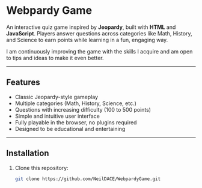# Webpardy Game

An interactive quiz game inspired by **Jeopardy**, built with **HTML** and **JavaScript**. Players answer questions across categories like Math, History, and Science to earn points while learning in a fun, engaging way.  

I am continuously improving the game with the skills I acquire and am open to tips and ideas to make it even better.  

---

## Features

- Classic Jeopardy-style gameplay
- Multiple categories (Math, History, Science, etc.)
- Questions with increasing difficulty (100 to 500 points)
- Simple and intuitive user interface
- Fully playable in the browser, no plugins required
- Designed to be educational and entertaining

---

## Installation

1. Clone this repository:  
   ```bash
   git clone https://github.com/NeilDACE/WebpardyGame.git
